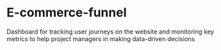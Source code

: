 # E-commerce-funnel
Dashboard for tracking user journeys on the website and monitoring key metrics to help project managers in making data-driven decisions
